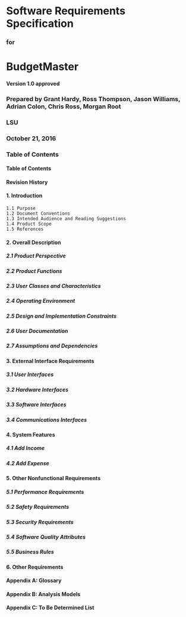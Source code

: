 # __Software Requirements Specification__

### __for__

# __BudgetMaster__

#### __Version 1.0 approved__

### __Prepared by Grant Hardy, Ross Thompson, Jason Williams, Adrian Colon, Chris Ross, Morgan Root__

### __LSU__

### __October 21, 2016__


### __Table of Contents__

#### __Table of Contents__
#### __Revision History__

#### __1. Introduction__
    1.1 Purpose
    1.2 Document Conventions
    1.3 Intended Audience and Reading Suggestions
    1.4 Product Scope
    1.5 References
#### __2. Overall Description__
  ##### 2.1 Product Perspective 
  ##### 2.2 Product Functions
  ##### 2.3 User Classes and Characteristics
  ##### 2.4 Operating Environment
  ##### 2.5 Design and Implementation Constraints
  ##### 2.6 User Documentation
  ##### 2.7 Assumptions and Dependencies
#### __3. External Interface Requirements__
  ##### 3.1 User Interfaces
  ##### 3.2 Hardware Interfaces
  ##### 3.3 Software Interfaces
  ##### 3.4 Communications Interfaces
#### __4. System Features__
  ##### 4.1 Add Income
  ##### 4.2 Add Expense
#### __5. Other Nonfunctional Requirements__
  ##### 5.1 Performance Requirements
  ##### 5.2 Safety Requirements
  ##### 5.3 Security Requirements
  ##### 5.4 Software Quality Attributes
  ##### 5.5 Business Rules
#### __6. Other Requirements__
#### __Appendix A: Glossary__
#### __Appendix B: Analysis Models__
#### __Appendix C: To Be Determined List__
